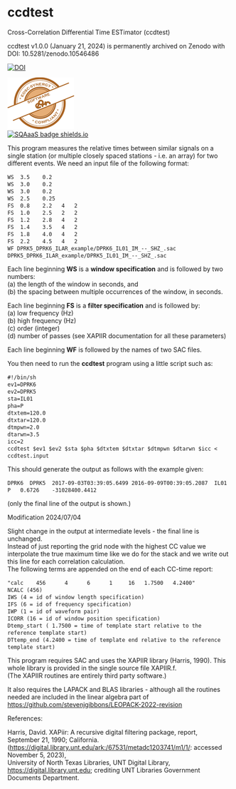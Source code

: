 # ccdtest
Cross-Correlation Differential Time ESTimator (ccdtest)  

ccdtest v1.0.0 (January 21, 2024) is permanently archived on Zenodo with DOI: 10.5281/zenodo.10546486

[![DOI](https://zenodo.org/badge/714749863.svg)](https://zenodo.org/doi/10.5281/zenodo.10546486)  

[![SQAaaS badge](https://github.com/EOSC-synergy/SQAaaS/raw/master/badges/badges_150x116/badge_software_bronze.png)](https://api.eu.badgr.io/public/assertions/6edHLgVjTRq1YlPgwC5VAA "SQAaaS bronze badge achieved")  
[![SQAaaS badge shields.io](https://img.shields.io/badge/sqaaas%20software-bronze-e6ae77)](https://api.eu.badgr.io/public/assertions/6edHLgVjTRq1YlPgwC5VAA "SQAaaS bronze badge achieved")  


This program measures the relative times between similar signals on a single station (or multiple closely spaced stations - i.e. an array) for two different events.
We need an input file of the following format:  

```
WS  3.5    0.2 
WS  3.0    0.2 
WS  3.0    0.2 
WS  2.5    0.25
FS  0.8    2.2   4   2
FS  1.0    2.5   2   2
FS  1.2    2.8   4   2
FS  1.4    3.5   4   2
FS  1.8    4.0   4   2
FS  2.2    4.5   4   2
WF DPRK5_DPRK6_ILAR_example/DPRK6_IL01_IM_--_SHZ_.sac DPRK5_DPRK6_ILAR_example/DPRK5_IL01_IM_--_SHZ_.sac
```

Each line beginning **WS** is a **window specification** and is followed by two numbers:  
(a) the length of the window in seconds, and  
(b) the spacing between multiple occurrences of the window, in seconds.  

Each line beginning **FS** is a **filter specification** and is followed by:  
(a) low frequency (Hz)  
(b) high frequency (Hz)  
(c) order (integer)  
(d) number of passes (see XAPIIR documentation for all these parameters)  

Each line beginning **WF** is followed by the names of two SAC files.  

You then need to run the **ccdtest** program using a little script such as:  
```
#!/bin/sh
ev1=DPRK6
ev2=DPRK5
sta=IL01
pha=P
dtxtem=120.0
dtxtar=120.0
dtmpwn=2.0
dtarwn=3.5
icc=2
ccdtest $ev1 $ev2 $sta $pha $dtxtem $dtxtar $dtmpwn $dtarwn $icc < ccdtest.input
```

This should generate the output as follows with the example given:  
```
DPRK6  DPRK5  2017-09-03T03:39:05.6499 2016-09-09T00:39:05.2087  IL01   P   0.6726    -31028400.4412
```
(only the final line of the output is shown.)  

Modification 2024/07/04  

Slight change in the output at intermediate levels - the final line is unchanged.  
Instead of just reporting the grid node with the highest CC value we interpolate the true maximum time like we do for the stack and we write out this line for each correlation calculation.  
The following terms are appended on the end of each CC-time report: 
```
"calc    456      4      6      1     16   1.7500   4.2400"
NCALC (456)
IWS (4 = id of window length specification)
IFS (6 = id of frequency specification)
IWP (1 = id of waveform pair)
ICORR (16 = id of window position specification)
Dtemp_start ( 1.7500 = time of template start relative to the reference template start)
DTtemp_end (4.2400 = time of template end relative to the reference template start)
```

This program requires SAC and uses the XAPIIR library (Harris, 1990).
This whole library is provided in the single source file XAPIIR.f.  
(The XAPIIR routines are entirely third party software.)  

It also requires the LAPACK and BLAS libraries - although all the routines needed are included in the linear algebra part of https://github.com/stevenjgibbons/LEOPACK-2022-revision  





References:  

Harris, David. XAPiir: A recursive digital filtering package, report, September 21, 1990; California.  
(https://digital.library.unt.edu/ark:/67531/metadc1203741/m1/1/: accessed November 5, 2023),  
University of North Texas Libraries, UNT Digital Library,  
https://digital.library.unt.edu; crediting UNT Libraries Government Documents Department.  



